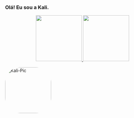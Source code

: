 ### **Olá! Eu sou a Kali.**

<div align="center">
  <a href="https://github.com/kalinemaciel">
  <img height="150em" src="https://github-readme-stats.vercel.app/api?username=kalinemaciel&show_icons=true&theme=radical&include_all_commits=true&count_private=true"/>
  <img height="150em" src="https://github-readme-stats.vercel.app/api/top-langs/?username=kalinemaciel&layout=compact&langs_count=7&theme=radical"/>
</div>
  
<div style="display: inline_block"><br>
  <img align="center" alt="Kali-Pic" height="150" style="border-radius:50px;" src="https://i.picasion.com/pic91/22c1632179ccb2f5faff06298e27c14a.gif">
</div>
  


